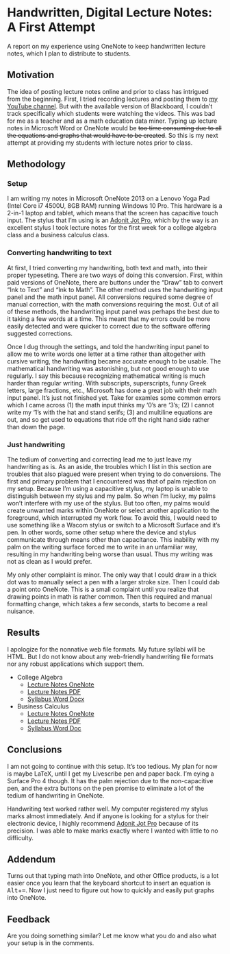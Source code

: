 # Handwritten, Digital Lecture Notes: A First Attempt #

A report on my experience using OneNote to keep handwritten lecture
notes, which I plan to distribute to students.

## Motivation ##

The idea of posting lecture notes
online and prior to class has intrigued from the beginning. First, I
tried recording lectures and posting them to
[my YouTube channel](https://www.youtube.com/channel/UCfkdvNgG2grbn4miJL8DojA).
But with the available version of Blackboard, I
couldn&rsquo;t track specifically which students were watching the
videos. This was bad for me as a teacher and as a math education data
miner. Typing up lecture notes in Microsoft Word or OneNote
would be <s>too time consuming due to all the equations and graphs that
would have to be created</s>. So this is my next attempt at providing my
students with lecture notes prior to class.

## Methodology ##

### Setup ###

I am writing my notes in Microsoft OneNote 2013 on a Lenovo Yoga Pad
(Intel Core i7 4500U, 8GB RAM) running Windows 10 Pro. This hardware is
a 2-in-1 laptop and tablet, which means that the screen has capacitive
touch input. The stylus that I&rsquo;m using is an
[Adonit Jot Pro](http://www.adonit.net/jot/pro/), which by the way is
an excellent stylus I took lecture notes for the first week for a
college algebra class and a business calculus class.

### Converting handwriting to text ###

At first, I tried converting my handwriting, both text and math,
into their proper typeseting. There are two ways of doing
this conversion. First, within paid versions of OneNote, there are
buttons under the &ldquo;Draw&rdquo; tab to convert
&ldquo;Ink to Text&rdquo; and &ldquo;Ink to Math&rdquo;. The other
method uses the handwriting input panel and the math input panel. All
conversions required some degree of manual correction, with the math
conversions requiring the most. Out of all of these methods, the
handwriting input panel was perhaps the best due to it taking a few
words at a time. This meant that my errors could be more easily
detected and were quicker to correct due to the software offering
suggested corrections.

Once I dug through the settings, and told the handwriting input panel to
allow me to write words one letter at a time rather than altogether
with cursive writing, the handwriting became accurate enough to
be usable. The mathematical handwriting was astonishing, but not good
enough to use regularly. I say this because recognizing mathematical
writing is much harder than regular writing.
With subscripts, superscripts, funny Greek letters, large fractions,
etc., Microsoft has done a great job with their math input panel.
It&rsquo;s just not finished yet. Take for examles some common errors
which I came across (1) the math input thinks my &lsquo;0&rsquo;s are
&lsquo;3&rsquo;s; (2) I cannot write my &lsquo;1&rsquo;s with the hat
and stand serifs; (3) and multiline equations are out, and so get used
to equations that ride off the right hand side rather than down the
page.

### Just handwriting ###

The tedium of converting and correcting lead me to just leave my
handwriting as is. As an aside, the troubles which I list in this
section are troubles that also plagued were present when trying to do
conversions. The first and primary
problem that I encountered was that of palm rejection on my setup.
Because I&rsquo;m using a capacitive stylus, my laptop is unable to
distinguish between my stylus and my palm. So when I&rsquo;m lucky, my
palms won&rsquo;t interfere with my use of the stylus. But too often,
my palms would create unwanted marks within OneNote or select another
application to the foreground, which interrupted my work flow. To avoid
this, I would need to use something like a Wacom stylus or switch to a
Microsoft Surface and it&rsquo;s pen. In other words, some other setup
where the device and stylus communicate through means other than
capacitance. This inability with my palm on the writing surface forced
me to write in an unfamiliar way, resulting in my handwriting being
worse than usual. Thus my writing was not as clean as I would prefer.

My only other complaint is minor. The only way that I could draw in a
thick dot was to manually select a pen with a larger stroke size. Then
I could dab a point onto OneNote. This is a small complaint until you
realize that drawing points in math is rather common. Then this
required and manual formatting change, which takes a few seconds,
starts to become a real nuisance.

## Results ##

I apologize for the nonnative web file formats. My future syllabi will
be HTML. But I do not know about any web-friendly handwriting file
formats nor any robust applications which support them.

* College Algebra
  * [Lecture Notes OneNote](https://github.com/CousinoMath/Teaching/blob/master/Lecture_Notes/2015%20Fall%201315.onepkg?raw=true)
  * [Lecture Notes PDF](https://github.com/CousinoMath/Teaching/blob/master/Lecture_Notes/2015%20Fall%201315.pdf?raw=true)
  * [Syllabus Word Docx](https://github.com/CousinoMath/Teaching/blob/master/Lecture_Notes/2015%20Fall%201315%20041%20Syllabus.docx?raw=true)
* Business Calculus
  * [Lecture Notes OneNote](https://github.com/CousinoMath/Teaching/blob/master/Lecture_Notes/2015%20Fall%201329.onepkg?raw=true)
  * [Lecture Notes PDF](https://github.com/CousinoMath/Teaching/blob/master/Lecture_Notes/2015%20Fall%201329.pdf?raw=true)
  * [Syllabus Word Doc](https://github.com/CousinoMath/Teaching/blob/master/Lecture_Notes/2015%20Fall%201329%20017%20Syllabus.doc?raw=true)

## Conclusions ##

I am not going to continue with this setup. It&rsquo;s too tedious.
My plan for now is maybe LaTeX, until I get my Livescribe pen and paper
back. I&rsquo;m eying a Surface Pro 4 though. It has the palm
rejection due to the non-capacitive pen, and the extra buttons on the
pen promise to eliminate a lot of the tedium of handwriting in OneNote.

Handwriting text worked rather well. My computer registered my
stylus marks almost immediately. And if anyone is looking for a stylus
for their electronic device, I highly recommend
[Adonit Jot Pro](http://www.adonit.net/jot/pro/) because of its
precision. I was able to make marks exactly where I wanted with little
to no difficulty.

## Addendum ##

Turns out that typing math into OneNote, and other Office products, is
a lot easier once you learn that the keyboard shortcut to insert an
equation is <kbd>Alt</kbd>+<kbd>=</kbd>. Now I just need to figure out
how to quickly and easily put graphs into OneNote.

## Feedback ##

Are you doing something similar? Let me know what you do and also what
your setup is in the comments.